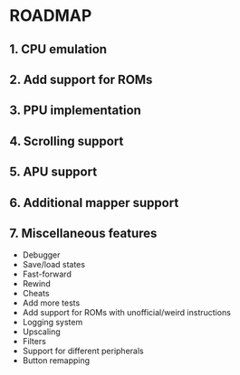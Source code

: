 # ROADMAP

## 1. CPU emulation

## 2. Add support for ROMs

## 3. PPU implementation

## 4. Scrolling support

## 5. APU support

## 6. Additional mapper support

## 7. Miscellaneous features
- Debugger
- Save/load states
- Fast-forward
- Rewind
- Cheats
- Add more tests
- Add support for ROMs with unofficial/weird instructions
- Logging system
- Upscaling
- Filters
- Support for different peripherals
- Button remapping